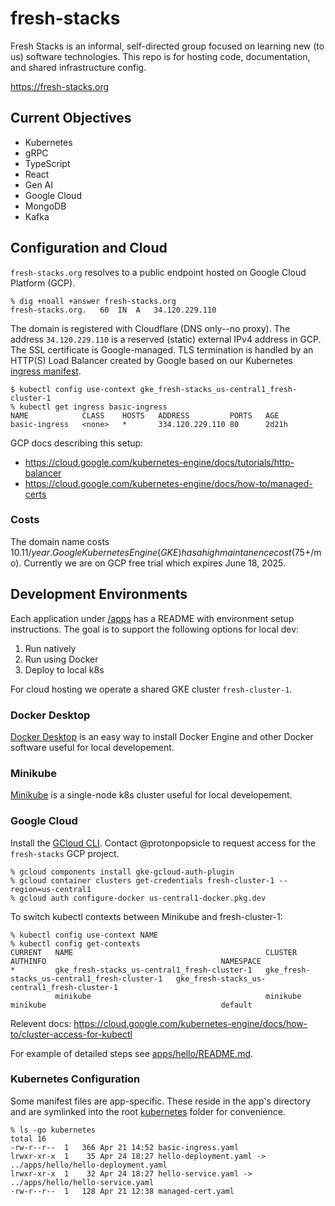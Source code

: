 # fresh-stacks
Fresh Stacks is an informal, self-directed group focused on learning new (to us) software technologies.
This repo is for hosting code, documentation, and shared infrastructure config.

https://fresh-stacks.org

## Current Objectives
- Kubernetes
- gRPC
- TypeScript
- React
- Gen AI
- Google Cloud
- MongoDB
- Kafka

## Configuration and Cloud
`fresh-stacks.org` resolves to a public endpoint hosted on Google Cloud Platform (GCP).

```console
% dig +noall +answer fresh-stacks.org
fresh-stacks.org.	60	IN	A	34.120.229.110
```

The domain is registered with Cloudflare (DNS only--no proxy). The address `34.120.229.110` is a reserved (static) external IPv4 address in GCP. The SSL certificate is Google-managed. TLS termination is handled by an HTTP(S) Load Balancer created by Google based on our Kubernetes [ingress manifest](kubernetes/basic-ingress.yaml).

```console
$ kubectl config use-context gke_fresh-stacks_us-central1_fresh-cluster-1
% kubectl get ingress basic-ingress
NAME            CLASS    HOSTS   ADDRESS         PORTS   AGE
basic-ingress   <none>   *       334.120.229.110 80      2d21h
```

GCP docs describing this setup:
- https://cloud.google.com/kubernetes-engine/docs/tutorials/http-balancer
- https://cloud.google.com/kubernetes-engine/docs/how-to/managed-certs

### Costs

The domain name costs $10.11/year.
Google Kubernetes Engine (GKE) has a high maintanence cost ($75+/mo). Currently we are on GCP free trial which expires June 18, 2025.

## Development Environments

Each application under [/apps](apps) has a README with environment setup instructions. The goal is to support the following options for local dev:
1. Run natively
2. Run using Docker
3. Deploy to local k8s

For cloud hosting we operate a shared GKE cluster `fresh-cluster-1`.

### Docker Desktop

[Docker Desktop](https://docs.docker.com/desktop/) is an easy way to install Docker Engine and other Docker software useful for local developement.

### Minikube

[Minikube](https://minikube.sigs.k8s.io/) is a single-node k8s cluster useful for local developement.

### Google Cloud

Install the [GCloud CLI](https://cloud.google.com/sdk/docs/install). Contact @protonpopsicle to request access for the `fresh-stacks` GCP project.

```
% gcloud components install gke-gcloud-auth-plugin
% gcloud container clusters get-credentials fresh-cluster-1 --region=us-central1
% gcloud auth configure-docker us-central1-docker.pkg.dev
```

To switch kubectl contexts between Minikube and fresh-cluster-1:
```console
% kubectl config use-context NAME
% kubectl config get-contexts                                            
CURRENT   NAME                                           CLUSTER                                        AUTHINFO                                       NAMESPACE
*         gke_fresh-stacks_us-central1_fresh-cluster-1   gke_fresh-stacks_us-central1_fresh-cluster-1   gke_fresh-stacks_us-central1_fresh-cluster-1             
          minikube                                       minikube                                       minikube                                       default
```

Relevent docs: 
https://cloud.google.com/kubernetes-engine/docs/how-to/cluster-access-for-kubectl

For example of detailed steps see [apps/hello/README.md](apps/hello/README.md).

### Kubernetes Configuration

Some manifest files are app-specific. These reside in the app's directory and are symlinked into the root [kubernetes](kubernetes) folder for convenience.

```console
% ls -go kubernetes
total 16
-rw-r--r--  1   366 Apr 21 14:52 basic-ingress.yaml
lrwxr-xr-x  1    35 Apr 24 18:27 hello-deployment.yaml -> ../apps/hello/hello-deployment.yaml
lrwxr-xr-x  1    32 Apr 24 18:27 hello-service.yaml -> ../apps/hello/hello-service.yaml
-rw-r--r--  1   128 Apr 21 12:38 managed-cert.yaml
```
